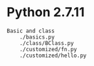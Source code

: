 # Python 2.7.11
	Basic and class
		./basics.py
		./class/BClass.py
		./customized/fn.py
		./customized/hello.py